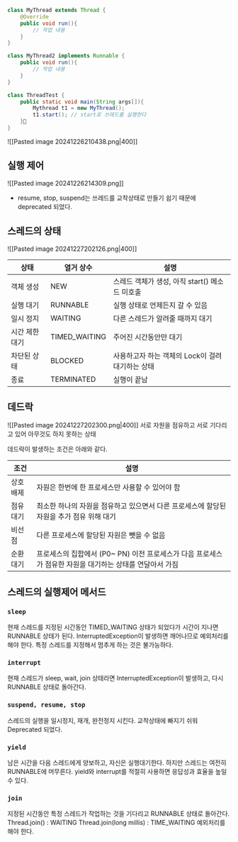 ```java
class MyThread extends Thread {
	@Override
	public void run(){
		// 작업 내용
	}
}

class MyThread2 implements Runnable {
	public void run(){
		// 작업 내용
	}
}

class ThreadTest {
	public static void main(String args[]){
		Mythread t1 = new MyThread();
		t1.start(); // start로 쓰레드를 실행한다
	}
}
```
![[Pasted image 20241226210438.png|400]]
## 실행 제어
![[Pasted image 20241226214309.png]]
- resume, stop, suspend는 쓰레드를 교착상태로 만들기 쉽기 때문에 deprecated 되었다.
## 스레드의 상태
![[Pasted image 20241227202126.png|400]]

| **상태**   | **열거 상수**     | **설명**                         |
| -------- | ------------- | ------------------------------ |
| 객체 생성    | NEW           | 스레드 객체가 생성, 아직 start() 메소드 미호출 |
| 실행 대기    | RUNNABLE      | 실행 상태로 언제든지 갈 수 있음             |
| 일시 정지    | WAITING       | 다른 스레드가 알려줄 때까지 대기             |
| 시간 제한 대기 | TIMED_WAITING | 주어진 시간동안만 대기                   |
| 차단된 상태   | BLOCKED       | 사용하고자 하는 객체의 Lock이 걸려 대기하는 상태  |
| 종료       | TERMINATED    | 실행이 끝남                         |
## 데드락
![[Pasted image 20241227202300.png|400]]
서로 자원을 점유하고 서로 기다리고 있어 아무것도 하지 못하는 상태

데드락이 발생하는 조건은 아래와 같다.

| 조건    | 설명                                                             |
| ----- | -------------------------------------------------------------- |
| 상호 배제 | 자원은 한번에 한 프로세스만 사용할 수 있어야 함                                    |
| 점유 대기 | 최소한 하나의 자원을 점유하고 있으면서 다른 프로세스에 할당된 자원을 추가 점유 위해 대기             |
| 비선점   | 다른 프로세스에 할당된 자원은 뺏을 수 없음                                       |
| 순환 대기 | 프로세스의 집합에서 (P0~ PN) 이전 프로세스가 다음 프로세스가 점유한 자원을 대기하는 상태를 연달아서 가짐 |

## 스레드의 실행제어 메서드
### `sleep`
현재 스레드를 지정된 시간동안 TIMED_WAITING 상태가 되었다가 시간이 지나면 RUNNABLE 상태가 된다.
InterruptedException이 발생하면 깨어나므로 예외처리를 해야 한다.
특정 스레드를 지정해서 멈추게 하는 것은 불가능하다.
### `interrupt`
현재 스레드가 sleep, wait, join 상태라면 InterruptedException이 발생하고, 다시 RUNNABLE 상태로 돌아간다.
### `suspend, resume, stop`
스레드의 실행을 일시정지, 재개, 완전정지 시킨다.
교착상태에 빠지기 쉬워 Deprecated 되었다.
### `yield`
남은 시간을 다음 스레드에게 양보하고, 자신은 실행대기한다. 하지만 스레드는 여전히 RUNNABLE에 머무른다.
yield와 interrupt를 적절히 사용하면 응답성과 효율을 높일 수 있다.
### `join`
지정된 시간동안 특정 스레드가 작업하는 것을 기다리고 RUNNABLE 상태로 돌아간다.
Thread.join() : WAITING
Thread.join(long millis) : TIME_WAITING
예외처리를 해야 한다.